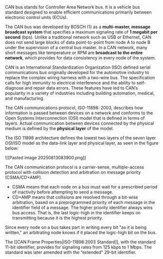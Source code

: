 CAN bus stands for Controller Area Network bus. It is a vehicle bus standard designed to enable efficient communications primarily between electronic control units (ECUs).

The CAN bus was developed by BOSCH (1) as a **multi-master, message broadcast system** that specifies a maximum signaling rate of **1 megabit per second** (bps). Unlike a traditional network such as USB or Ethernet, CAN does not send large blocks of data point-to-point from node A to node B under the supervision of a central bus master. In a CAN network, many short messages like temperature or RPM are **broadcast to the entire network**, which provides for data consistency in every node of the system.

CAN is an International Standardization Organization (ISO) defined serial communications bus originally developed for the automotive industry to replace the complex wiring harness with a two-wire bus. The specification calls for high immunity to electrical interference and the ability to self-diagnose and repair data errors. These features have led to CAN’s popularity in a variety of industries including building automation, medical, and manufacturing.

The CAN communications protocol, ISO-11898: 2003, describes how information is passed between devices on a network and conforms to the Open Systems Interconnection (OSI) model that is defined in terms of layers. Actual communication between devices connected by the physical medium is defined by the **physical layer** of the model. 

The ISO 11898 architecture defines the lowest two layers of the seven layer OSI/ISO model as the data-link layer and physical layer, as seen in the figure below:

![[Pasted image 20250813083900.png]]

The CAN communication protocol is a carrier-sense, multiple-access protocol with collision detection and arbitration on message priority (CSMA/CD+AMP).
- CSMA means that each node on a bus must wait for a prescribed period of inactivity before attempting to send a message. 
- CD+AMP means that collisions are resolved through a bit-wise arbitration, based on a preprogrammed priority of each message in the identifier field of a message. The higher priority identifier always wins bus access. That is, the last logic-high in the identifier keeps on transmitting because it is the highest priority.

Since every node on a bus takes part in writing every bit "as it is being written," an arbitrating node knows if it placed the logic-high bit on the bus.

The [[CAN Frame Properties|ISO-11898:2003 Standard]], with the standard 11-bit identifier, provides for signaling rates from 125 kbps to 1 Mbps. The standard was later amended with the “extended” 29-bit identifier.